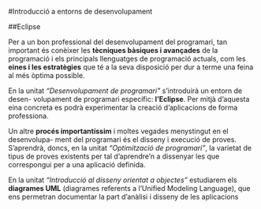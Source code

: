 

#Introducció a entorns de desenvolupament

##Eclipse

Per a un bon professional del desenvolupament del programari, tan important és conèixer les **tècniques bàsiques i avançades** de la programació i els principals llenguatges de programació actuals, com les **eines i les estratègies** que té a la seva disposició per dur a terme una feina al més òptima possible.

En la unitat *“Desenvolupament de programari”* s’introduirà un entorn de desen- volupament de programari específic: **l’Eclipse**. Per mitjà d’aquesta eina concreta es podrà experimentar la creació d’aplicacions de forma professiona.

Un altre **procés importantíssim** i moltes vegades menystingut en el desenvolupa- ment del programari és el disseny i execució de proves. S’aprendrà, doncs, en la unitat *“Optimització de programari”*, la varietat de tipus de proves existents per tal d’aprendre’n a dissenyar les que correspongui per a una aplicació definida.

En la unitat *“Introducció al disseny orientat a objectes”* estudiarem els **diagrames
UML** (diagrames referents a l’Unified Modeling Language), que ens permetran
documentar la part d’anàlisi i disseny de les aplicacions
